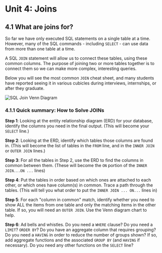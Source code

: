 # Unit 4: Joins
## 4.1 What are joins for?
So far we have only executed SQL statements on a single table at a time. However, many of the SQL commands - including `SELECT` - can use data from more than one table at a time. 

A SQL `JOIN` statement will allow us to connect these tables, using these common columns. The purpose of joining two or more tables together is to connect them so we can make more complex, interesting queries.

Below you will see the most common `JOIN` cheat sheet, and many students have reported seeing it in various cubicles during interviews, internships, or after they graduate.

![SQL Join Venn Diagram](https://github.com/megansquire/CSC301Spr2019/blob/master/images/4.1.jpg?raw=true)

### 4.1.1 Quick summary: How to Solve JOINs
**Step 1**: Looking at the entity relationship diagram (ERD) for your database, identify the columns you need in the final output. (This will become your `SELECT` line.)

**Step 2**: Looking at the ERD, identify which tables those columns are found in. (This will become the list of tables in the `FROM` line, and in the `INNER JOIN` or `OUTER JOIN` lines.)

**Step 3**: For all the tables in Step 2, use the ERD to find the columns in common between them. (These will become the `ON` portion of the `INNER JOIN...ON ...` lines)

**Step 4**: Put the tables in order based on which ones are attached to each other, or which ones have column(s) in common. Trace a path through the tables. (This will tell you what order to put the `INNER JOIN ... ON...` lines in)

**Step 5**: For each "column in common" match, identify whether you need to show ALL the items from one table and only the matching items in the other table. If so, you will need an `OUTER JOIN`. Use the Venn diagram chart to help.

**Step 6**: Ad bells and whistles. Do you need a `WHERE` clause? Do you need a `LIMIT`? `ORDER BY`? Do you have an aggregate column that requires grouping? Do you need a `HAVING` in order to reduce the number of groups shown? If so, add aggregate functions and the associated `GROUP BY` (and `HAVING` if necessary). Do you need any other functions on the `SELECT` line? 
